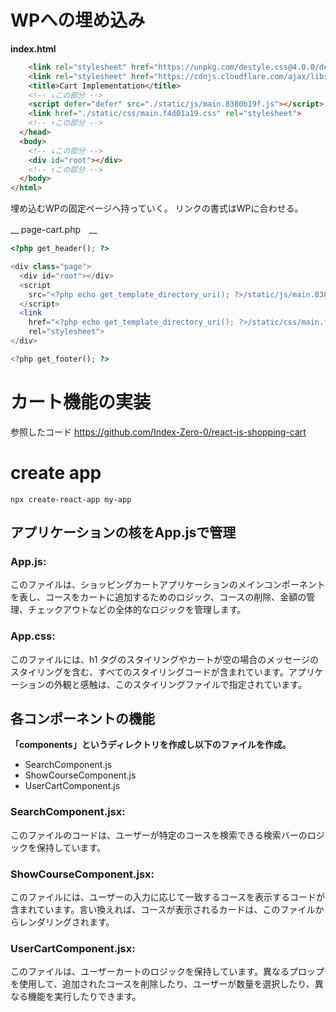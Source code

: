 
# WPへの埋め込み

__index.html__

```html
    <link rel="stylesheet" href="https://unpkg.com/destyle.css@4.0.0/destyle.min.css">
    <link rel="stylesheet" href="https://cdnjs.cloudflare.com/ajax/libs/font-awesome/6.4.0/css/all.min.css">
    <title>Cart Implementation</title>
    <!-- ↓この部分 -->
    <script defer="defer" src="./static/js/main.8380b19f.js"></script>
    <link href="./static/css/main.f4d01a19.css" rel="stylesheet">
    <!-- ↑この部分 -->
  </head>
  <body>
    <!-- ↓この部分 -->
    <div id="root"></div>
    <!-- ↑この部分 -->
  </body>
</html>
```

埋め込むWPの固定ページへ持っていく。
リンクの書式はWPに合わせる。

__ page-cart.php　__

```php
<?php get_header(); ?>

<div class="page">
  <div id="root"></div>
  <script
    src="<?php echo get_template_directory_uri(); ?>/static/js/main.8380b19f.js">
  </script>
  <link 
    href="<?php echo get_template_directory_uri(); ?>/static/css/main.f4d01a19.css" 
    rel="stylesheet">
</div>

<?php get_footer(); ?>
```

# カート機能の実装

参照したコード
https://github.com/Index-Zero-0/react-js-shopping-cart

# create app
```
npx create-react-app my-app
```

## アプリケーションの核をApp.jsで管理

### App.js: 

このファイルは、ショッピングカートアプリケーションのメインコンポーネントを表し、コースをカートに追加するためのロジック、コースの削除、金額の管理、チェックアウトなどの全体的なロジックを管理します。

### App.css: 

このファイルには、h1 タグのスタイリングやカートが空の場合のメッセージのスタイリングを含む、すべてのスタイリングコードが含まれています。アプリケーションの外観と感触は、このスタイリングファイルで指定されています。

## 各コンポーネントの機能

__「components」というディレクトリを作成し以下のファイルを作成。__

* SearchComponent.js
* ShowCourseComponent.js
* UserCartComponent.js

### SearchComponent.jsx: 

このファイルのコードは、ユーザーが特定のコースを検索できる検索バーのロジックを保持しています。

### ShowCourseComponent.jsx: 

このファイルには、ユーザーの入力に応じて一致するコースを表示するコードが含まれています。言い換えれば、コースが表示されるカードは、このファイルからレンダリングされます。

### UserCartComponent.jsx: 

このファイルは、ユーザーカートのロジックを保持しています。異なるプロップを使用して、追加されたコースを削除したり、ユーザーが数量を選択したり、異なる機能を実行したりできます。

